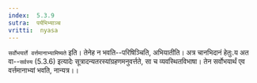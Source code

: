 ```yaml
---
index:  5.3.9
sutra:  पर्यभिभ्याञ्च
vritti:  nyasa
---
```


`सर्वोभयार्ते वर्त्तमानाभ्यामिष्यते` इति। तेनेह न भवति--परिषिञ्चिति, अभियातीति। अत्र चानभिदानं हेतुः.य अत वा--`सर्वस्य` (5.3.6) इत्यादेः सूत्रादन्यतरस्यांग्रहणमनुवर्त्तते, सा च व्यवस्थितविभाषा। तेन सर्वोभयार्थं एव वर्त्तमानाभ्यां भवति, नान्यत्र।।


